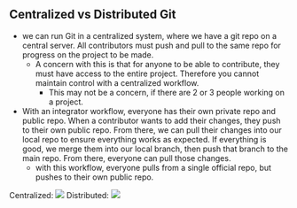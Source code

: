 
## Centralized vs Distributed Git
- we can run Git in a centralized system, where we have a git repo on a central server. All contributors must push and pull to the same repo for progress on the project to be made.
	- A concern with this is that for anyone to be able to contribute, they must have access to the entire project. Therefore you cannot maintain control with a centralized workflow.
		- This may not be a concern, if there are 2 or 3 people working on a project.
- With an integrator workflow, everyone has their own private repo and public repo. When a contributor wants to add their changes, they push to their own public repo. From there, we can pull their changes into our local repo to ensure everything works as expected. If everything is good, we merge them into our local branch, then push that branch to the main repo. From there, everyone can pull those changes.
	- with this workflow, everyone pulls from a single official repo, but pushes to their own public repo.

Centralized:
![](/assets/images/2021-03-11-15-39-35.png)
Distributed:
![](/assets/images/2021-03-11-15-39-48.png)
